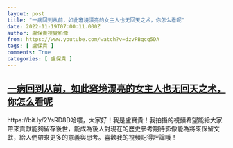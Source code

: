 ```yaml
---
layout: post
title: "一病回到从前，如此窘境漂亮的女主人也无回天之术，你怎么看呢"
date: 2022-11-19T07:00:11.000Z
author: 盧保貴視覺影像
from: https://www.youtube.com/watch?v=dzvPBqcq5DA
tags: [ 盧保貴 ]
comments: True
categories: [ 盧保貴 ]
---
```

<!--1668841211000-->
[一病回到从前，如此窘境漂亮的女主人也无回天之术，你怎么看呢](https://www.youtube.com/watch?v=dzvPBqcq5DA)
------

<div>
https://bit.ly/2YsRD8D哈嘍，大家好！我是盧寶貴！我拍攝的視頻希望能給大家帶來貢獻能夠留存後世，能成為後人對現在的歷史參考期待影像能為將來保留文獻，給人們帶來更多的意義與思考。喜歡我的視頻記得評論哦！
</div>
